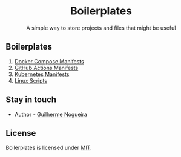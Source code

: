 <h1 align="center">Boilerplates</h1>

<p align="center">
    A simple way to store projects and files that might be useful
</p>

## Boilerplates

1. [Docker Compose Manifests](./docker-compose/README.md)
2. [GitHub Actions Manifests](./github-actions/README.md)
3. [Kubernetes Manifests](./kubernetes/README.md)
4. [Linux Scripts](./linux-scripts/README.md)

## Stay in touch

- Author - [Guilherme Nogueira](mailto:guilherme.lopesn@gmail.com)

## License

Boilerplates is licensed under [MIT](LICENSE).
